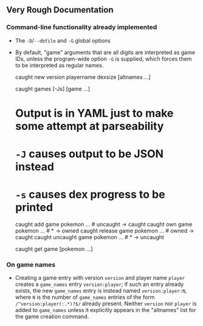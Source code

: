 ## Very Rough Documentation

### Command-line functionality already implemented

- The `-D`/`--dbfile` and `-G` global options
- By default, "game" arguments that are all digits are interpreted as game IDs,
  unless the program-wide option `-G` is supplied, which forces them to be
  interpreted as regular names.

    caught new version playername dexsize [altnames ...]

    caught games [-Js] [game ...]
    # Output is in YAML just to make some attempt at parseability
    # `-J` causes output to be JSON instead
    # `-s` causes dex progress to be printed

    caught add game pokemon ...       # uncaught → caught
    caught own game pokemon ...       # * → owned
    caught release game pokemon ...   # owned → caught
    caught uncaught game pokemon ...  # * → uncaught

    caught get game [pokemon ...]

### On game names

- Creating a game entry with version `version` and player name `player` creates
  a `game_names` entry `version:player`; if such an entry already exists, the
  new `game_names` entry is instead named `version:player:N`, where `N` is the
  number of `game_names` entries of the form `/^version:player(:.*)?$/` already
  present.  Neither `version` nor `player` is added to `game_names` unless it
  explicitly appears in the "altnames" list for the game creation command.
